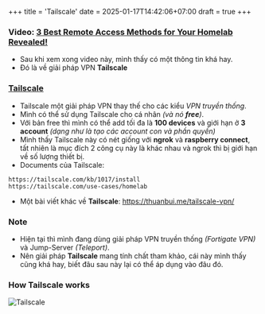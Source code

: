 +++
title = 'Tailscale'
date = 2025-01-17T14:42:06+07:00
draft = true
+++

### Video: [3 Best Remote Access Methods for Your Homelab Revealed!](https://www.youtube.com/watch?v=XMKTCFB5VsE&list=WL&index=4&t=2s)
- Sau khi xem xong video này, mình thấy có một thông tin khá hay.
- Đó là về giải pháp VPN **Tailscale**

### [Tailscale](https://tailscale.com/)
- Tailscale một giải pháp VPN thay thế cho các kiểu *VPN truyền thống*.
- Mình có thể sử dụng Tailscale cho cá nhân *(và nó **free**)*.
- Với bản free thì mình có thể add tối đa là **100 devices** và giới hạn ở **3 account** *(dạng như là tạo các account con và phần quyền)*
- Mình thấy Tailscale này có nét giống với **ngrok** và **raspberry connect**, tất nhiên là mục đích 2 công cụ này là khác nhau và ngrok thì bị giới hạn về số lượng thiết bị.
- Documents của Tailscale:
```
https://tailscale.com/kb/1017/install
https://tailscale.com/use-cases/homelab
```
- Một bài viết khác về **Tailscale**: https://thuanbui.me/tailscale-vpn/

### Note
- Hiện tại thì mình đang dùng giải pháp VPN truyền thống *(Fortigate VPN)* và Jump-Server *(Teleport)*.
- Nên giải pháp **Tailscale** mang tính chất tham khảo, cái này mình thấy cũng khá hay, biết đâu sau này lại có thể áp dụng vào đâu đó.

### How Tailscale works

![Tailscale](https://cdn.sanity.io/images/w77i7m8x/production/dbba97845c1ad1955669cc6a84c94f9d5fb78ade-1600x1080.svg?w=1920&q=75&fit=clip&auto=format)

